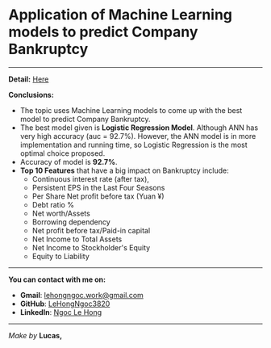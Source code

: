 # Application of Machine Learning models to predict Company Bankruptcy
______
**Detail:** [Here](https://github.com/LeHongNgoc3820/Project_Company_Bankruptcy_Prediction/blob/main/Company_Bankruptcy_Prediction.ipynb)

**Conclusions:**

+ The topic uses Machine Learning models to come up with the best model to predict Company Bankruptcy.
+ The best model given is **Logistic Regression Model**. Although ANN has very high accuracy (auc = 92.7%). However, the ANN model is in more implementation and running time, so Logistic Regression is the most optimal choice proposed.
+ Accuracy of model is **92.7%**.
+ **Top 10 Features** that have a big impact on Bankruptcy include:
    + Continuous interest rate (after tax),
    + Persistent EPS in the Last Four Seasons
    + Per Share Net profit before tax (Yuan ¥)
    + Debt ratio %
    + Net worth/Assets
    + Borrowing dependency
    + Net profit before tax/Paid-in capital
    + Net Income to Total Assets
    + Net Income to Stockholder's Equity
    + Equity to Liability
    
______
**You can contact with me on:**
+ **Gmail**: lehongngoc.work@gmail.com
+ **GitHub**: [LeHongNgoc3820](https://github.com/LeHongNgoc3820)
+ **Linkedln**: [Ngoc Le Hong](https://www.linkedin.com/in/ngoc-le-hong-44131b21a/)
_______
_Make by_ **Lucas,** 
